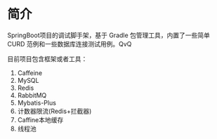 # 简介
SpringBoot项目的调试脚手架，基于 Gradle 包管理工具，内置了一些简单 CURD 范例和一些数据库连接测试用例。QvQ

目前项目包含框架或者工具：
1. Caffeine
2. MySQL
3. Redis
4. RabbitMQ
5. Mybatis-Plus
6. 计数器限流(Redis+拦截器)
7. Caffine本地缓存
8. 线程池
